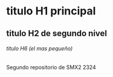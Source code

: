 # titulo H1 principal

## titulo H2 de segundo nivel

###### titulo H6 (el mas pequeño)

Segundo repositorio de SMX2 2324
